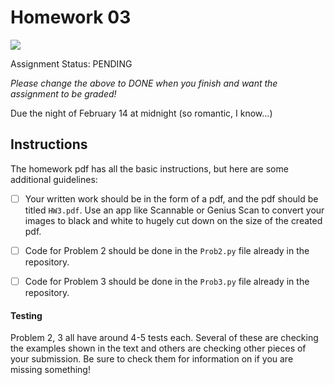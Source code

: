 # Homework 03
![](https://github.com/<user_info>/workflows/Autotesting/badge.svg)

Assignment Status: PENDING

_Please change the above to DONE when you finish and want the assignment to be graded!_

Due the night of February 14 at midnight (so romantic, I know...)

## Instructions
The homework pdf has all the basic instructions, but here are some additional guidelines:
 - [ ] Your written work should be in the form of a pdf, and the pdf should be titled `HW3.pdf`. Use an app like Scannable or Genius Scan to convert your images to black and white to hugely cut down on the size of the created pdf. 
 - [ ] Code for Problem 2 should be done in the `Prob2.py` file already in the repository. 
 - [ ] Code for Problem 3 should be done in the `Prob3.py` file already in the repository. 


#### Testing
Problem 2, 3 all have around 4-5 tests each. Several of these are checking the examples shown in the text and others are checking other pieces of your submission. Be sure to check them for information on if you are missing something!
